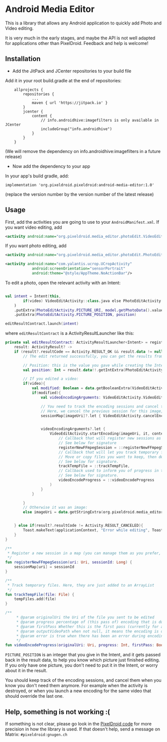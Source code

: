 # Android Media Editor

This is a library that allows any Android application to quickly add Photo and Video editing.

It is very much in the early stages, and maybe the API is not well adapted for applications other than PixelDroid. Feedback and help is welcome!

## Installation

* Add the JitPack and JCenter repositories to your build file

Add it in your root build.gradle at the end of repositories:
```
	allprojects {
		repositories {
			...
			maven { url 'https://jitpack.io' }
		}
        jcenter {
            content {
                // info.androidhive:imagefilters is only available in JCenter
                includeGroup("info.androidhive")
            }
        }
	}
```

(We will remove the dependency on info.androidhive:imagefilters in a future release)

* Now add the dependency to your app

In your app's build gradle, add:
```
implementation 'org.pixeldroid.pixeldroid:android-media-editor:1.0'
```

(replace the version number by the version number of the latest release)


## Usage

First, add the activities you are going to use to your `AndroidManifest.xml`. If you want video editing, add

```xml
<activity android:name="org.pixeldroid.media_editor.photoEdit.VideoEditActivity" />
```

If you want photo editing, add 

```xml
<activity android:name="org.pixeldroid.media_editor.photoEdit.PhotoEditActivity" />

<activity android:name="com.yalantis.ucrop.UCropActivity"
            android:screenOrientation="sensorPortrait"
            android:theme="@style/AppTheme.NoActionBar"/>
```

To edit a photo, open the relevant activity with an Intent: 

```kotlin

val intent = Intent(this,
        if(video) VideoEditActivity::class.java else PhotoEditActivity::class.java
    )
    .putExtra(PhotoEditActivity.PICTURE_URI, model.getPhotoData().value!![position].imageUri)
    .putExtra(PhotoEditActivity.PICTURE_POSITION, position)

editResultContract.launch(intent)
```

where `editResultContract` is a ActivityResultLauncher like this:

```kotlin
private val editResultContract: ActivityResultLauncher<Intent> = registerForActivityResult(ActivityResultContracts.StartActivityForResult()){
    result: ActivityResult? ->
    if (result?.resultCode == Activity.RESULT_OK && result.data != null) {
        // The edit returned successfully, you can get the results from the intent data:

        // Position: this is the value you gave while creating the Intent
        val position: Int = result.data!!.getIntExtra(PhotoEditActivity.PICTURE_POSITION, 0)

        // If you edited a video:
        if(video){
            val modified: Boolean = data.getBooleanExtra(VideoEditActivity.MODIFIED, false)
            if(modified){
                val videoEncodingArguments: VideoEditActivity.VideoEditArguments? = data.getSerializableExtra(VideoEditActivity.VIDEO_ARGUMENTS_TAG) as? VideoEditActivity.VideoEditArguments

                // You need to track the encoding sessions and cancel them when needed.
                // Here, we cancel the previous session for this image, because we are about to start a new one
                sessionMap[imageUri]?.let { VideoEditActivity.cancelEncoding(it) }


                videoEncodingArguments?.let {
                    VideoEditActivity.startEncoding(imageUri, it, context,
                        // Callback that will register new sessions as they are started.
                        // See below for signature
                        registerNewFFmpegSession = ::registerNewFFmpegSession,
                        // Callback that will let you track temporary files as they are created, such as results of the video editing or files used to store video analysis results.
                        // Move or copy files you want to keep, then delete the rest to not leak space.
                        // See below for signature.
                        trackTempFile = ::trackTempFile,
                        // Callback used to inform you of progress in the video editing.
                        // See below for signature.
                        videoEncodeProgress = ::videoEncodeProgress
                    )
                }
            }

        }
        // Otherwise it was an image:
        else imageUri = data.getStringExtra(org.pixeldroid.media_editor.photoEdit.PhotoEditActivity.PICTURE_URI)!!.toUri()


    } else if(result?.resultCode != Activity.RESULT_CANCELED){
        Toast.makeText(applicationContext, "Error while editing", Toast.LENGTH_SHORT).show()
    }
}

/**
 * Register a new session in a map (you can manage them as you prefer, but don't forget to cancel them whenever you can)
 */
fun registerNewFFmpegSession(uri: Uri, sessionId: Long) {
    sessionMap[uri] = sessionId
}

/**
 * Track temporary files. Here, they are just added to an ArrayList
 */
fun trackTempFile(file: File) {
    tempFiles.add(file)
}

/**
     * @param originalUri the Uri of the file you sent to be edited
     * @param progress percentage of (this pass of) encoding that is done
     * @param firstPass Whether this is the first pass (currently for analysis of video stabilization) or the second (and last) pass.
     * @param outputVideoPath when not null, it means the encoding is done and the result is saved in this file
     * @param error is true when there has been an error during encoding.
     */
fun videoEncodeProgress(originalUri: Uri, progress: Int, firstPass: Boolean, outputVideoPath: Uri?, error: Boolean){}

```

`PICTURE_POSITION` is an integer that you give in the Intent, and it gets passed back in the result data, to help you know which picture just finished editing. If you only have one picture, you don't need to put it in the Intent, or worry about it in the result.

You should keep track of the encoding sessions, and cancel them when you know you don't need them anymore. For example when the activity is destroyed, or when you launch a new encoding for the same video that should override the last one.


## Help, something is not working :(

If something is not clear, please go look in the [PixelDroid code](https://gitlab.shinice.net/pixeldroid/PixelDroid) for more precision in how the library is used. If that doesn't help, send a message on Matrix: `#pixeldroid:gnugen.ch`
